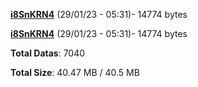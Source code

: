 [**i8SnKRN4**](/data/i8SnKRN4.txt) (29/01/23 - 05:31)- 14774 bytes

[**i8SnKRN4**](/data/i8SnKRN4.txt) (29/01/23 - 05:31)- 14774 bytes

**Total Datas**: 7040

**Total Size**: 40.47 MB / 40.5 MB